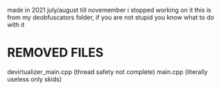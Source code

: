 made in 2021 july/august till novemember i stopped working on it
this is from my deobfuscators folder, if you are not stupid you know what to do with it

# REMOVED FILES
devirtualizer_main.cpp (thread safety not complete)
main.cpp (literally useless only skids)
